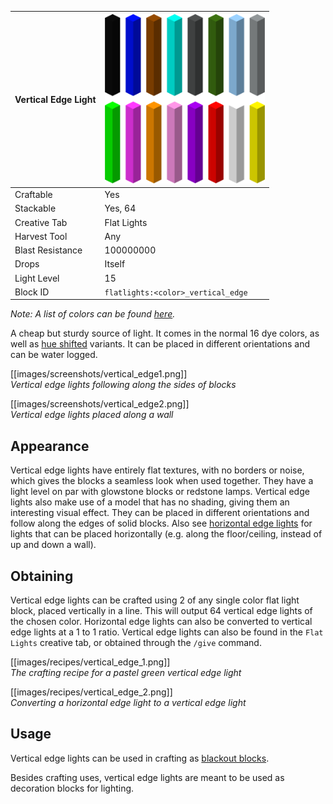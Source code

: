 | Vertical Edge Light | <img src="images/misc/vertical_edge_vanilla.png" width="256" alt=""/> |
|---------------------|-----------------------------------------------------------------------|
| Craftable           | Yes                                                                   |
| Stackable           | Yes, 64                                                               |
| Creative Tab        | Flat Lights                                                           |
| Harvest Tool        | Any                                                                   |
| Blast Resistance    | 100000000                                                             |
| Drops               | Itself                                                                |
| Light Level         | 15                                                                    |
| Block ID            | `flatlights:<color>_vertical_edge`                                    |

_Note: A list of colors can be found [here](Colors)._

A cheap but sturdy source of light. It comes in the normal 16 dye colors, as well as [hue shifted](Hue-Shifted-Blocks) variants. It can be placed in different orientations and can be water logged.

[[images/screenshots/vertical_edge1.png]]    
_Vertical edge lights following along the sides of blocks_

[[images/screenshots/vertical_edge2.png]]    
_Vertical edge lights placed along a wall_

## Appearance
Vertical edge lights have entirely flat textures, with no borders or noise, which gives the blocks a seamless look when used together. They have a light level on par with glowstone blocks or redstone lamps. Vertical edge lights also make use of a model that has no shading, giving them an interesting visual effect. They can be placed in different orientations and follow along the edges of solid blocks. Also see [horizontal edge lights](Horizontal-Edge-Light) for lights that can be placed horizontally (e.g. along the floor/ceiling, instead of up and down a wall).

## Obtaining
Vertical edge lights can be crafted using 2 of any single color flat light block, placed vertically in a line. This will output 64 vertical edge lights of the chosen color. Horizontal edge lights can also be converted to vertical edge lights at a 1 to 1 ratio. Vertical edge lights can also be found in the `Flat Lights` creative tab, or obtained through the `/give` command.

[[images/recipes/vertical_edge_1.png]]  
*The crafting recipe for a pastel green vertical edge light*

[[images/recipes/vertical_edge_2.png]]  
*Converting a horizontal edge light to a vertical edge light*

## Usage
Vertical edge lights can be used in crafting as [blackout blocks](Blackout-Blocks).


Besides crafting uses, vertical edge lights are meant to be used as decoration blocks for lighting.